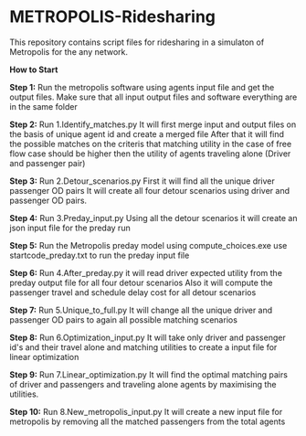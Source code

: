 # METROPOLIS-Ridesharing

This repository contains script files for ridesharing in a simulaton of Metropolis for the any network.

**How to Start**

**Step 1:**
  Run the metropolis software using agents input file and get the output files.
  Make sure that all input output files and software everything are in the same folder

**Step 2:**
  Run 1.Identify_matches.py 
  It will first merge input and output files on the basis of unique agent id and create a merged file
  After that it will find the possible matches on the criteris that matching utility in the case of free flow case should be higher then the utility of agents traveling alone (Driver and passenger pair)
  
**Step 3:**
  Run 2.Detour_scenarios.py 
  First it will find all the unique driver passenger OD pairs
  It will create all four detour scenarios using driver and passenger OD pairs.
  
**Step 4:**
  Run 3.Preday_input.py 
  Using all the detour scenarios it will create an json input file for the preday run

**Step 5:**
  Run the Metropolis preday model using compute_choices.exe
  use startcode_preday.txt to run the preday input file

**Step 6:**
  Run 4.After_preday.py
  it will read driver expected utility from the preday output file for all four detour scenarios
  Also it will compute the passenger travel and schedule delay cost for all detour scenarios
  
**Step 7:**
   Run 5.Unique_to_full.py
   It will change all the unique driver and passenger OD pairs to again all possible matching scenarios

**Step 8:**
  Run 6.Optimization_input.py
  It will take only driver and passenger id's and their travel alone and matching utilities to create a input file for linear optimization
  
**Step 9:**
  Run 7.Linear_optimization.py
  It will find the optimal matching pairs of driver and passengers and traveling alone agents by maximising the utilities.
  
**Step 10:**
  Run 8.New_metropolis_input.py
  It will create a new input file for metropolis by removing all the matched passengers from the total agents
